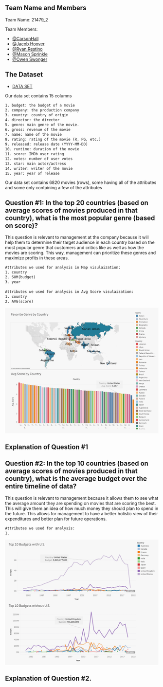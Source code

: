 
## Team Name and Members

Team Name: 21479_2

Team Members:
* [@CarsonHall](https://github.com/carsonehall15/21479)
* [@Jacob Hoover](https://github.com/Jakehoov1/SQLGroupProject2)
* [@Ryan Restino](https://github.com/rrestinoRyan-Restino-MIST4610-GroupProject2)
* [@Mason Sprinkle](https://github.com/masonSprinkle/21479)
* [@Owen Swonger]()


## The Dataset


* [DATA SET](https://www.kaggle.com/datasets/danielgrijalvas/movies)

Our data set contains 15 columns

    1. budget: the budget of a movie
    2. company: the production company
    3. country: country of origin
    4. director: the director
    5. genre: main genre of the movie.
    6. gross: revenue of the movie
    7. name: name of the movie
    8. rating: rating of the movie (R, PG, etc.)
    9. released: release date (YYYY-MM-DD)
    10. runtime: duration of the movie
    11. score: IMDb user rating
    12. votes: number of user votes
    13. star: main actor/actress
    14. writer: writer of the movie
    15. year: year of release

Our data set contains 6820 movies (rows), some having all of the attributes and some only containing a few of the attributes


## Question #1: In the top 20 countries (based on average scores of movies produced in that country), what is the most popular genre (based on score)?

This question is relevant to management at the company because it will help them to determine their target audience in each country based on the most popular genre that customers and critics like as well as how the movies are scoring. This way, management can prioritize these genres and maximize profits in these areas.


    Attributes we used for analysis in Map visulaization: 
    1. country
    2. SUM(budget)
    3. year

    Attributes we used for analysis in Avg Score visulaization:
    1. country
    2. AVG(score)


![App Screenshot](https://raw.githubusercontent.com/carsonehall15/21479/main/Screen%20Shot%202023-04-26%20at%2012.15.14%20PM.png)


## Explanation of Question #1
## Question #2: In the top 10 countries (based on average scores of movies produced in that country), what is the average budget over the entire timeline of data?

This question is relevant to management because it allows them to see what the average amount they are spending on movies that are scoring the best. This will give them an idea of how much money they should plan to spend in the future. This allows for management to have a better holistic view of their expenditures and better plan for future operations. 

    Attributes we used for analysis: 
    1. 

![App Screenshot](https://raw.githubusercontent.com/carsonehall15/21479/main/Screen%20Shot%202023-04-26%20at%2012.15.05%20PM.png)
## Explanation of Question #2. 
